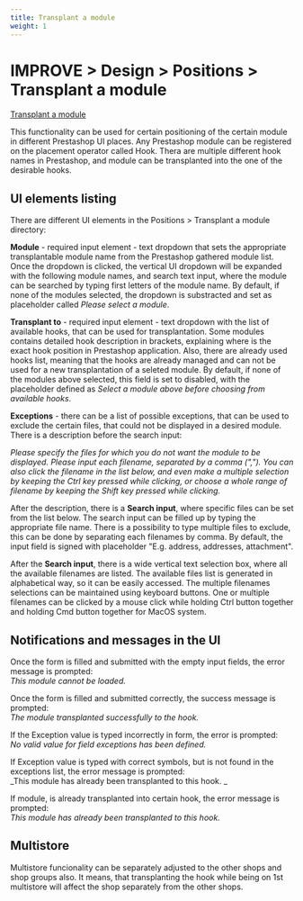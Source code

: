 ```yaml
---
title: Transplant a module
weight: 1
---
```

# IMPROVE > Design > Positions > Transplant a module

[Transplant a module](static/img/design-positions-transplant.png)

This functionality can be used for certain positioning of the certain module in different Prestashop UI places. Any Prestashop module can be registered on the placement operator called Hook. Thera are multiple different hook names in Prestashop, and module can be transplanted into the one of the desirable hooks.

## UI elements listing

There are different UI elements in the Positions > Transplant a module directory:

**Module** - required input element - text dropdown that sets the appropriate transplantable module name from the Prestashop gathered module list. Once the dropdown is clicked, the vertical UI dropdown will be expanded with the following module names, and search text input, where the module can be searched by typing first letters of the module name. By default, if none of the modules selected, the dropdown is substracted and set as placeholder called _Please select a module_.

**Transplant to** - required input element - text dropdown with the list of available hooks, that can be used for transplantation. Some modules contains detailed hook description in brackets, explaining where is the exact hook position in Prestashop application. Also, there are already used hooks list, meaning that the hooks are already managed and can not be used for a new transplantation of a seleted module. By default, if none of the modules above selected, this field is set to disabled, with the placeholder defined as _Select a module above before choosing from available hooks_. 

**Exceptions** - there can be a list of possible exceptions, that can be used to exclude the certain files, that could not be displayed in a desired module. There is a description before the search input:

_Please specify the files for which you do not want the module to be displayed.
Please input each filename, separated by a comma (",").
You can also click the filename in the list below, and even make a multiple selection by keeping the Ctrl key pressed while clicking, or choose a whole range of filename by keeping the Shift key pressed while clicking._

After the description, there is a **Search input**, where specific files can be set from the list below. The search input can be filled up by typing the appropriate file name. There is a possibility to type multiple files to exclude, this can be done by separating each filenames by comma. By default, the input field is signed with placeholder "E.g. address, addresses, attachment".

After the **Search input**, there is a wide vertical text selection box, where all the available filenames are listed. The available files list is generated in alphabetical way, so it can be easily accessed. The multiple filenames selections can be maintained using keyboard buttons. One or multiple filenames can be clicked by a mouse click while holding Ctrl button together and holding Cmd button together for MacOS system. 

## Notifications and messages in the UI

Once the form is filled and submitted with the empty input fields, the error message is prompted:<br>
_This module cannot be loaded._

Once the form is filled and submitted correctly, the success message is prompted:<br>
_The module transplanted successfully to the hook._

If the Exception value is typed incorrectly in form, the error is prompted:<br>
_No valid value for field exceptions has been defined._

If Exception value is typed with correct symbols, but is not found in the exceptions list, the error message is prompted:<br>
_This module has already been transplanted to this hook. _

If module, is already transplanted into certain hook, the error message is prompted:<br>
_This module has already been transplanted to this hook._

## Multistore

Multistore funcionality can be separately adjusted to the other shops and shop groups also. It means, that transplanting the hook while being on 1st multistore will affect the shop separately from the other shops.


